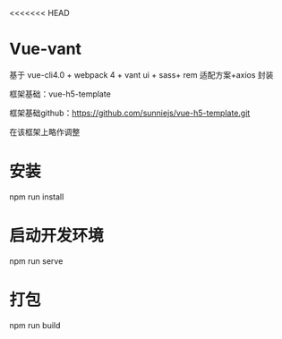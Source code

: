 <<<<<<< HEAD
# Vue-vant

基于 vue-cli4.0 + webpack 4 + vant ui + sass+ rem 适配方案+axios 封装

框架基础：vue-h5-template

框架基础github：https://github.com/sunniejs/vue-h5-template.git

在该框架上略作调整

  # 安装
  npm run install

  # 启动开发环境
  npm run serve

  # 打包
  npm run build